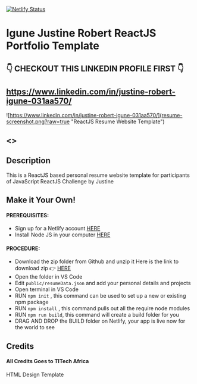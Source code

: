 
[![Netlify Status](https://api.netlify.com/api/v1/badges/3ac6b338-4cdf-42d2-8202-8ec0ad46a0a2/deploy-status)](https://app.netlify.com/sites/peaceful-shaw-b48383/deploys)

# Igune Justine Robert ReactJS Portfolio Template      

## 👇 CHECKOUT THIS LINKEDIN PROFILE FIRST 👇
## https://www.linkedin.com/in/justine-robert-igune-031aa570/

![https://www.linkedin.com/in/justine-robert-igune-031aa570/](resume-screenshot.png?raw=true "ReactJS Resume Website Template")

## <></a>

## Description
This is a ReactJS based personal resume website template for participants of JavaScript ReactJS Challenge by Justine

## Make it Your Own!
#### PREREQUISITES:
- Sign up for a Netlify account <a href='https://www.netlify.com'>HERE</a>
- Install Node JS in your computer <a href='https://nodejs.org/en/'>HERE</a>
#### PROCEDURE:
- Download the zip folder from Github and unzip it
Here is the link to download zip 👉
<a href='https://github.com/CleverProgrammers/react-portfolio'>HERE</a>
- Open the folder in VS Code
- Edit <code>public/resumeData.json</code> and add your personal details and projects
- Open terminal in VS Code
- RUN <code>npm init</code> , this command can be used to set up a new or existing npm package
- RUN <code>npm install</code> , this command pulls out all the require node modules
- RUN <code>npm run build</code>, this command will create a build folder for you
- DRAG AND DROP the BUILD folder on Netlify, your app is live now for the world to see


## Credits

#### All Credits Goes to TITech Africa <!--a href='https://github.com/tbakerx/react-resume-template'>Original Repo</a -->



HTML Design Template
<!--a href="https://www.styleshout.com/free-templates/ceevee/">Ceevee Template by TITech Africa</a>

Header photo credit
<a href="https://unsplash.com/@mischievous_penguins?utm_medium=referral&amp;utm_campaign=photographer-credit&amp;utm_content=creditBadge">Casey Horner</a>

Testimonial photo credit
<a href="https://unsplash.com/@samuelzeller?utm_medium=referral&amp;utm_campaign=photographer-credit&amp;utm_content=creditBadge">Samuel Zeller</a -->
